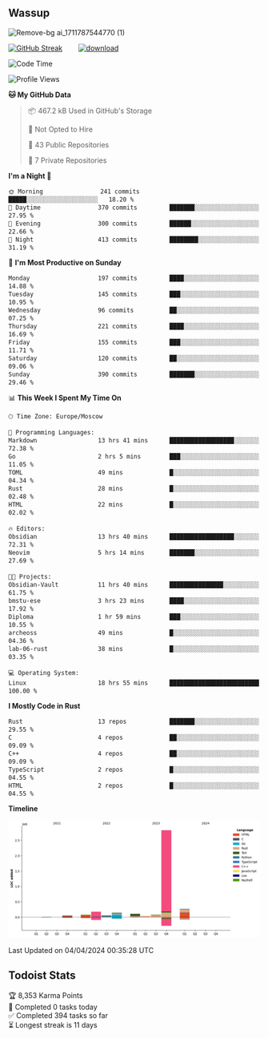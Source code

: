 ## Wassup

![Remove-bg ai_1711787544770 (1)](https://github.com/archeoss/archeoss/assets/68448737/e31def6e-524e-4c2b-930d-f672afbf4b77)

<!--
-->

[![GitHub Streak](http://github-readme-streak-stats.herokuapp.com?user=archeoss&theme=shades-of-purple&hide_border=true&date_format=j%20M%5B%20Y%5D)](https://git.io/streak-stats)&nbsp;&nbsp;&nbsp;&nbsp;&nbsp;&nbsp;&nbsp;&nbsp;[![download](https://user-images.githubusercontent.com/68448737/147796309-d8b65b1d-4dde-40d9-b03a-2b42aaa6cd43.jpeg)
](http://bmstu.ru/)

<!--START_SECTION:waka-->
![Code Time](http://img.shields.io/badge/Code%20Time-2%2C587%20hrs%2042%20mins-blue)

![Profile Views](http://img.shields.io/badge/Profile%20Views-26-blue)

**🐱 My GitHub Data** 

> 📦 467.2 kB Used in GitHub's Storage 
 > 
> 🚫 Not Opted to Hire
 > 
> 📜 43 Public Repositories 
 > 
> 🔑 7 Private Repositories 
 > 
**I'm a Night 🦉** 

```text
🌞 Morning                241 commits         █████░░░░░░░░░░░░░░░░░░░░   18.20 % 
🌆 Daytime                370 commits         ███████░░░░░░░░░░░░░░░░░░   27.95 % 
🌃 Evening                300 commits         ██████░░░░░░░░░░░░░░░░░░░   22.66 % 
🌙 Night                  413 commits         ████████░░░░░░░░░░░░░░░░░   31.19 % 
```
📅 **I'm Most Productive on Sunday** 

```text
Monday                   197 commits         ████░░░░░░░░░░░░░░░░░░░░░   14.88 % 
Tuesday                  145 commits         ███░░░░░░░░░░░░░░░░░░░░░░   10.95 % 
Wednesday                96 commits          ██░░░░░░░░░░░░░░░░░░░░░░░   07.25 % 
Thursday                 221 commits         ████░░░░░░░░░░░░░░░░░░░░░   16.69 % 
Friday                   155 commits         ███░░░░░░░░░░░░░░░░░░░░░░   11.71 % 
Saturday                 120 commits         ██░░░░░░░░░░░░░░░░░░░░░░░   09.06 % 
Sunday                   390 commits         ███████░░░░░░░░░░░░░░░░░░   29.46 % 
```


📊 **This Week I Spent My Time On** 

```text
🕑︎ Time Zone: Europe/Moscow

💬 Programming Languages: 
Markdown                 13 hrs 41 mins      ██████████████████░░░░░░░   72.38 % 
Go                       2 hrs 5 mins        ███░░░░░░░░░░░░░░░░░░░░░░   11.05 % 
TOML                     49 mins             █░░░░░░░░░░░░░░░░░░░░░░░░   04.34 % 
Rust                     28 mins             █░░░░░░░░░░░░░░░░░░░░░░░░   02.48 % 
HTML                     22 mins             █░░░░░░░░░░░░░░░░░░░░░░░░   02.02 % 

🔥 Editors: 
Obsidian                 13 hrs 40 mins      ██████████████████░░░░░░░   72.31 % 
Neovim                   5 hrs 14 mins       ███████░░░░░░░░░░░░░░░░░░   27.69 % 

🐱‍💻 Projects: 
Obsidian-Vault           11 hrs 40 mins      ███████████████░░░░░░░░░░   61.75 % 
bmstu-ese                3 hrs 23 mins       ████░░░░░░░░░░░░░░░░░░░░░   17.92 % 
Diploma                  1 hr 59 mins        ███░░░░░░░░░░░░░░░░░░░░░░   10.55 % 
archeoss                 49 mins             █░░░░░░░░░░░░░░░░░░░░░░░░   04.36 % 
lab-06-rust              38 mins             █░░░░░░░░░░░░░░░░░░░░░░░░   03.35 % 

💻 Operating System: 
Linux                    18 hrs 55 mins      █████████████████████████   100.00 % 
```

**I Mostly Code in Rust** 

```text
Rust                     13 repos            ███████░░░░░░░░░░░░░░░░░░   29.55 % 
C                        4 repos             ██░░░░░░░░░░░░░░░░░░░░░░░   09.09 % 
C++                      4 repos             ██░░░░░░░░░░░░░░░░░░░░░░░   09.09 % 
TypeScript               2 repos             █░░░░░░░░░░░░░░░░░░░░░░░░   04.55 % 
HTML                     2 repos             █░░░░░░░░░░░░░░░░░░░░░░░░   04.55 % 
```



**Timeline**

![Lines of Code chart](https://raw.githubusercontent.com/archeoss/archeoss/master/assets/bar_graph.png)


 Last Updated on 04/04/2024 00:35:28 UTC
<!--END_SECTION:waka-->

## Todoist Stats

<!-- TODO-IST:START -->
🏆  8,353 Karma Points           
🌸  Completed 0 tasks today           
✅  Completed 394 tasks so far           
⏳  Longest streak is 11 days
<!-- TODO-IST:END -->
